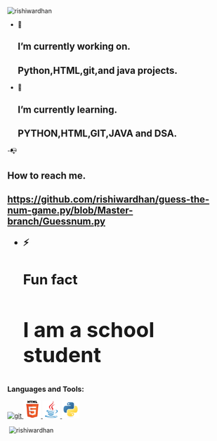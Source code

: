 <p align="left"> <img src="https://komarev.com/ghpvc/?username=rishiwardhan&label=Profile%20views&color=0e75b6&style=flat" alt="rishiwardhan" /> </p>

- 🔭 <h2 aling="left">I’m currently working on.</h2> <h2 align="left">Python,HTML,git,and java projects.</h2>

- 🌱<h2 aling="left">I’m currently learning.</h2> **<h2 align="left"> PYTHON,HTML,GIT,JAVA and DSA.</h2>**

-📭 <h2 aling="left">How to reach me.</h2>  **<h2 align="left">https://github.com/rishiwardhan/guess-the-num-game.py/blob/Master-branch/Guessnum.py**

- ⚡ <h2 aling="left"> Fun fact **<h2 align="left"> I am a school student</h2>**


<h3 align="left">Languages and Tools:</h3>
<p align="left"> <a href="https://git-scm.com/" target="_blank"> <img src="https://www.vectorlogo.zone/logos/git-scm/git-scm-icon.svg" alt="git" width="40" height="40"/> </a> <a href="https://www.w3.org/html/" target="_blank"> <img src="https://raw.githubusercontent.com/devicons/devicon/master/icons/html5/html5-original-wordmark.svg" alt="html5" width="40" height="40"/> </a> <a href="https://www.java.com" target="_blank"> <img src="https://raw.githubusercontent.com/devicons/devicon/master/icons/java/java-original.svg" alt="java" width="40" height="40"/> </a> <a href="https://www.python.org" target="_blank"> <img src="https://raw.githubusercontent.com/devicons/devicon/master/icons/python/python-original.svg" alt="python" width="40" height="40"/> </a> </p>

<p>&nbsp;<img align="center" src="https://github-readme-stats.vercel.app/api?username=rishiwardhan&show_icons=true&locale=en" alt="rishiwardhan" /></p>
